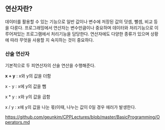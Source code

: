 ## 연산자란?

데이터를 활용할 수 있는 기능으로 일반 값이나 변수에 저장된 값의 덧셈, 뺄셈, 비교 등을 다룬다. 프로그래밍에서 연산자는 변수만큼이나 중요하며 데이터와 처리기능으로 이루어져있는 프로그램에서 처리기능을 담당한다.
연산자에도 다양한 종류가 있으며 상황에 따라 무엇을 사용할 지 숙지하는 것이 중요하다.

### 산술 연산자

기본적으로 두 피연산자의 산술 연산을 수행해준다.

**x + y** : x와 y의 값을 더함

x - y : x에 y의 값을 뺌

x * y : x와 y의 값을 곱함

x / y : x에 y의 값을 나눈 몫(이때, 나누는 값이 0일 경우 에러가 발생한다.

https://github.com/geunkim/CPPLectures/blob/master/BasicProgramming/Operators.md
